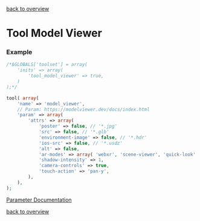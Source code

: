 [back to overview](../../README.markdown#initial-functionality)

Tool Model Viewer
===============================

### Example

````php
/*$GLOBALS['toolset'] = array(
	'inits' => array(
		'tool_model_viewer' => true,
	)
);*/

tool( array(
	'name' => 'model_viewer',
	// Param: https://modelviewer.dev/docs/index.html
	'param' => array(
		'attrs' => array(
			'poster' => false, // '*.jpg'
			'src' => false, // '*.glb'
			'environment-image' => false, // '*.hdr'
			'ios-src' => false, // '*.usdz'
			'alt' => false,
			'ar-modes' => array( 'webxr', 'scene-viewer', 'quick-look' ),
			'shadow-intensity' => 1,
			'camera-controls' => true,
			'touch-action' => 'pan-y',
		),
	),
);
````
[Parameter Documentation](https://modelviewer.dev/docs/index.html)

[back to overview](../../README.markdown#initial-functionality)

